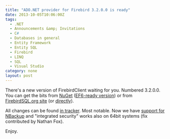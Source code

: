 ```yaml
---
title: "ADO.NET provider for Firebird 3.2.0.0 is ready"
date: 2013-10-05T10:06:00Z
tags:
  - .NET
  - Announcements &amp; Invitations
  - C#
  - Databases in general
  - Entity Framework
  - Entity SQL
  - Firebird
  - LINQ
  - SQL
  - Visual Studio
category: none
layout: post
---
```

There's a new version of FirebirdClient waiting for you. Numbered 3.2.0.0. You can get the bits from <a href="http://www.nuget.org/packages/FirebirdSql.Data.FirebirdClient/">NuGet</a> (<a href="http://www.nuget.org/packages/FirebirdSql.Data.FirebirdClient-EF6/">EF6-ready version</a>) or from <a href="http://www.firebirdsql.org/en/net-provider/">FirebirdSQL.org site</a> (or <a href="http://sourceforge.net/projects/firebird/files/firebird-net-provider/3.2.0/">directly</a>).

<!-- excerpt -->

All changes can be found <a href="http://tracker.firebirdsql.org/secure/ReleaseNote.jspa?version=10571&styleName=Text&projectId=10003&Create=Create">in tracker</a>. Most notable. Now we have <a href="{{ site.url }}{% post_url 2013-09-05-233412-nbackup-support-in-firebirdclient %}">support for NBackup</a> and "integrated security" works also on 64bit systems (fix contributed by Nathan Fox). 

Enjoy.
